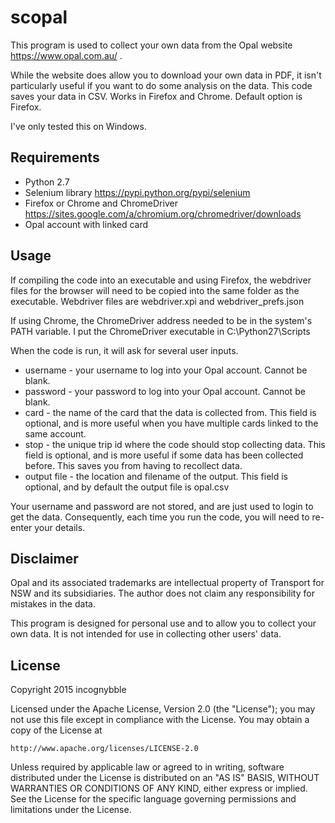 # scopal

This program is used to collect your own data from the Opal website https://www.opal.com.au/ .

While the website does allow you to download your own data in PDF, it isn't particularly useful if you want to do some analysis on the data. This code saves your data in CSV. Works in Firefox and Chrome. Default option is Firefox.

I've only tested this on Windows.

## Requirements
* Python 2.7
* Selenium library https://pypi.python.org/pypi/selenium
* Firefox or Chrome and ChromeDriver https://sites.google.com/a/chromium.org/chromedriver/downloads
* Opal account with linked card

## Usage
If compiling the code into an executable and using Firefox, the webdriver files for the browser will need to be copied into the same folder as the executable. Webdriver files are webdriver.xpi and webdriver_prefs.json

If using Chrome, the ChromeDriver address needed to be in the system's PATH variable. I put the ChromeDriver executable in C:\Python27\Scripts

When the code is run, it will ask for several user inputs.
* username - your username to log into your Opal account. Cannot be blank.
* password - your password to log into your Opal account. Cannot be blank.
* card - the name of the card that the data is collected from. This field is optional, and is more useful when you have multiple cards linked to the same account.
* stop - the unique trip id where the code should stop collecting data. This field is optional, and is more useful if some data has been collected before. This saves you from having to recollect data.
* output file - the location and filename of the output. This field is optional, and by default the output file is opal.csv

Your username and password are not stored, and are just used to login to get the data. Consequently, each time you run the code, you will need to re-enter your details.

## Disclaimer
Opal and its associated trademarks are intellectual property of Transport for NSW and its subsidiaries. The author does not claim any responsibility for mistakes in the data.

This program is designed for personal use and to allow you to collect your own data. It is not intended for use in collecting other users' data.

## License
Copyright 2015 incognybble

Licensed under the Apache License, Version 2.0 (the "License");
you may not use this file except in compliance with the License.
You may obtain a copy of the License at

    http://www.apache.org/licenses/LICENSE-2.0

Unless required by applicable law or agreed to in writing, software
distributed under the License is distributed on an "AS IS" BASIS,
WITHOUT WARRANTIES OR CONDITIONS OF ANY KIND, either express or implied.
See the License for the specific language governing permissions and
limitations under the License.
